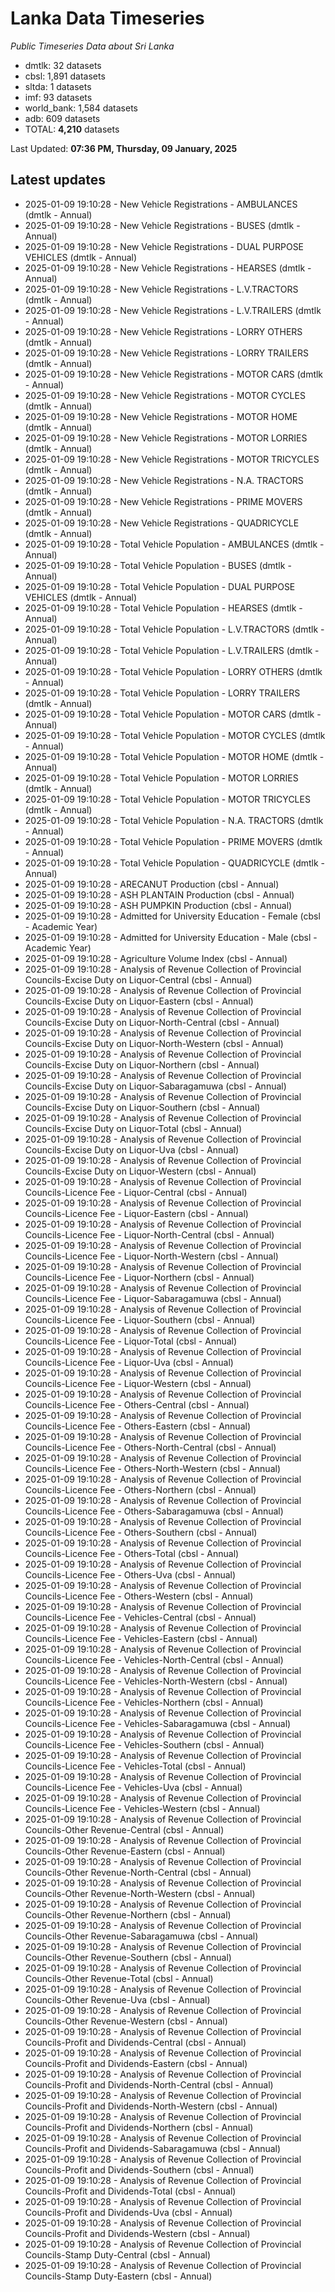 # Lanka Data Timeseries
*Public Timeseries Data about Sri Lanka*

* dmtlk: 32 datasets
* cbsl: 1,891 datasets
* sltda: 1 datasets
* imf: 93 datasets
* world_bank: 1,584 datasets
* adb: 609 datasets
* TOTAL: **4,210** datasets

Last Updated: **07:36 PM, Thursday, 09 January, 2025**

## Latest updates

* 2025-01-09 19:10:28 - New Vehicle Registrations - AMBULANCES (dmtlk - Annual)
* 2025-01-09 19:10:28 - New Vehicle Registrations - BUSES (dmtlk - Annual)
* 2025-01-09 19:10:28 - New Vehicle Registrations - DUAL PURPOSE VEHICLES (dmtlk - Annual)
* 2025-01-09 19:10:28 - New Vehicle Registrations - HEARSES (dmtlk - Annual)
* 2025-01-09 19:10:28 - New Vehicle Registrations - L.V.TRACTORS (dmtlk - Annual)
* 2025-01-09 19:10:28 - New Vehicle Registrations - L.V.TRAILERS (dmtlk - Annual)
* 2025-01-09 19:10:28 - New Vehicle Registrations - LORRY OTHERS (dmtlk - Annual)
* 2025-01-09 19:10:28 - New Vehicle Registrations - LORRY TRAILERS (dmtlk - Annual)
* 2025-01-09 19:10:28 - New Vehicle Registrations - MOTOR CARS (dmtlk - Annual)
* 2025-01-09 19:10:28 - New Vehicle Registrations - MOTOR CYCLES (dmtlk - Annual)
* 2025-01-09 19:10:28 - New Vehicle Registrations - MOTOR HOME (dmtlk - Annual)
* 2025-01-09 19:10:28 - New Vehicle Registrations - MOTOR LORRIES (dmtlk - Annual)
* 2025-01-09 19:10:28 - New Vehicle Registrations - MOTOR TRICYCLES (dmtlk - Annual)
* 2025-01-09 19:10:28 - New Vehicle Registrations - N.A. TRACTORS (dmtlk - Annual)
* 2025-01-09 19:10:28 - New Vehicle Registrations - PRIME MOVERS (dmtlk - Annual)
* 2025-01-09 19:10:28 - New Vehicle Registrations - QUADRICYCLE (dmtlk - Annual)
* 2025-01-09 19:10:28 - Total Vehicle Population - AMBULANCES (dmtlk - Annual)
* 2025-01-09 19:10:28 - Total Vehicle Population - BUSES (dmtlk - Annual)
* 2025-01-09 19:10:28 - Total Vehicle Population - DUAL PURPOSE VEHICLES (dmtlk - Annual)
* 2025-01-09 19:10:28 - Total Vehicle Population - HEARSES (dmtlk - Annual)
* 2025-01-09 19:10:28 - Total Vehicle Population - L.V.TRACTORS (dmtlk - Annual)
* 2025-01-09 19:10:28 - Total Vehicle Population - L.V.TRAILERS (dmtlk - Annual)
* 2025-01-09 19:10:28 - Total Vehicle Population - LORRY OTHERS (dmtlk - Annual)
* 2025-01-09 19:10:28 - Total Vehicle Population - LORRY TRAILERS (dmtlk - Annual)
* 2025-01-09 19:10:28 - Total Vehicle Population - MOTOR CARS (dmtlk - Annual)
* 2025-01-09 19:10:28 - Total Vehicle Population - MOTOR CYCLES (dmtlk - Annual)
* 2025-01-09 19:10:28 - Total Vehicle Population - MOTOR HOME (dmtlk - Annual)
* 2025-01-09 19:10:28 - Total Vehicle Population - MOTOR LORRIES (dmtlk - Annual)
* 2025-01-09 19:10:28 - Total Vehicle Population - MOTOR TRICYCLES (dmtlk - Annual)
* 2025-01-09 19:10:28 - Total Vehicle Population - N.A. TRACTORS (dmtlk - Annual)
* 2025-01-09 19:10:28 - Total Vehicle Population - PRIME MOVERS (dmtlk - Annual)
* 2025-01-09 19:10:28 - Total Vehicle Population - QUADRICYCLE (dmtlk - Annual)
* 2025-01-09 19:10:28 - ARECANUT Production (cbsl - Annual)
* 2025-01-09 19:10:28 - ASH PLANTAIN Production (cbsl - Annual)
* 2025-01-09 19:10:28 - ASH PUMPKIN Production (cbsl - Annual)
* 2025-01-09 19:10:28 - Admitted for University Education - Female (cbsl - Academic Year)
* 2025-01-09 19:10:28 - Admitted for University Education - Male (cbsl - Academic Year)
* 2025-01-09 19:10:28 - Agriculture Volume Index (cbsl - Annual)
* 2025-01-09 19:10:28 - Analysis of Revenue Collection of Provincial Councils-Excise Duty on Liquor-Central (cbsl - Annual)
* 2025-01-09 19:10:28 - Analysis of Revenue Collection of Provincial Councils-Excise Duty on Liquor-Eastern (cbsl - Annual)
* 2025-01-09 19:10:28 - Analysis of Revenue Collection of Provincial Councils-Excise Duty on Liquor-North-Central (cbsl - Annual)
* 2025-01-09 19:10:28 - Analysis of Revenue Collection of Provincial Councils-Excise Duty on Liquor-North-Western (cbsl - Annual)
* 2025-01-09 19:10:28 - Analysis of Revenue Collection of Provincial Councils-Excise Duty on Liquor-Northern (cbsl - Annual)
* 2025-01-09 19:10:28 - Analysis of Revenue Collection of Provincial Councils-Excise Duty on Liquor-Sabaragamuwa (cbsl - Annual)
* 2025-01-09 19:10:28 - Analysis of Revenue Collection of Provincial Councils-Excise Duty on Liquor-Southern (cbsl - Annual)
* 2025-01-09 19:10:28 - Analysis of Revenue Collection of Provincial Councils-Excise Duty on Liquor-Total (cbsl - Annual)
* 2025-01-09 19:10:28 - Analysis of Revenue Collection of Provincial Councils-Excise Duty on Liquor-Uva (cbsl - Annual)
* 2025-01-09 19:10:28 - Analysis of Revenue Collection of Provincial Councils-Excise Duty on Liquor-Western (cbsl - Annual)
* 2025-01-09 19:10:28 - Analysis of Revenue Collection of Provincial Councils-Licence Fee - Liquor-Central (cbsl - Annual)
* 2025-01-09 19:10:28 - Analysis of Revenue Collection of Provincial Councils-Licence Fee - Liquor-Eastern (cbsl - Annual)
* 2025-01-09 19:10:28 - Analysis of Revenue Collection of Provincial Councils-Licence Fee - Liquor-North-Central (cbsl - Annual)
* 2025-01-09 19:10:28 - Analysis of Revenue Collection of Provincial Councils-Licence Fee - Liquor-North-Western (cbsl - Annual)
* 2025-01-09 19:10:28 - Analysis of Revenue Collection of Provincial Councils-Licence Fee - Liquor-Northern (cbsl - Annual)
* 2025-01-09 19:10:28 - Analysis of Revenue Collection of Provincial Councils-Licence Fee - Liquor-Sabaragamuwa (cbsl - Annual)
* 2025-01-09 19:10:28 - Analysis of Revenue Collection of Provincial Councils-Licence Fee - Liquor-Southern (cbsl - Annual)
* 2025-01-09 19:10:28 - Analysis of Revenue Collection of Provincial Councils-Licence Fee - Liquor-Total (cbsl - Annual)
* 2025-01-09 19:10:28 - Analysis of Revenue Collection of Provincial Councils-Licence Fee - Liquor-Uva (cbsl - Annual)
* 2025-01-09 19:10:28 - Analysis of Revenue Collection of Provincial Councils-Licence Fee - Liquor-Western (cbsl - Annual)
* 2025-01-09 19:10:28 - Analysis of Revenue Collection of Provincial Councils-Licence Fee - Others-Central (cbsl - Annual)
* 2025-01-09 19:10:28 - Analysis of Revenue Collection of Provincial Councils-Licence Fee - Others-Eastern (cbsl - Annual)
* 2025-01-09 19:10:28 - Analysis of Revenue Collection of Provincial Councils-Licence Fee - Others-North-Central (cbsl - Annual)
* 2025-01-09 19:10:28 - Analysis of Revenue Collection of Provincial Councils-Licence Fee - Others-North-Western (cbsl - Annual)
* 2025-01-09 19:10:28 - Analysis of Revenue Collection of Provincial Councils-Licence Fee - Others-Northern (cbsl - Annual)
* 2025-01-09 19:10:28 - Analysis of Revenue Collection of Provincial Councils-Licence Fee - Others-Sabaragamuwa (cbsl - Annual)
* 2025-01-09 19:10:28 - Analysis of Revenue Collection of Provincial Councils-Licence Fee - Others-Southern (cbsl - Annual)
* 2025-01-09 19:10:28 - Analysis of Revenue Collection of Provincial Councils-Licence Fee - Others-Total (cbsl - Annual)
* 2025-01-09 19:10:28 - Analysis of Revenue Collection of Provincial Councils-Licence Fee - Others-Uva (cbsl - Annual)
* 2025-01-09 19:10:28 - Analysis of Revenue Collection of Provincial Councils-Licence Fee - Others-Western (cbsl - Annual)
* 2025-01-09 19:10:28 - Analysis of Revenue Collection of Provincial Councils-Licence Fee - Vehicles-Central (cbsl - Annual)
* 2025-01-09 19:10:28 - Analysis of Revenue Collection of Provincial Councils-Licence Fee - Vehicles-Eastern (cbsl - Annual)
* 2025-01-09 19:10:28 - Analysis of Revenue Collection of Provincial Councils-Licence Fee - Vehicles-North-Central (cbsl - Annual)
* 2025-01-09 19:10:28 - Analysis of Revenue Collection of Provincial Councils-Licence Fee - Vehicles-North-Western (cbsl - Annual)
* 2025-01-09 19:10:28 - Analysis of Revenue Collection of Provincial Councils-Licence Fee - Vehicles-Northern (cbsl - Annual)
* 2025-01-09 19:10:28 - Analysis of Revenue Collection of Provincial Councils-Licence Fee - Vehicles-Sabaragamuwa (cbsl - Annual)
* 2025-01-09 19:10:28 - Analysis of Revenue Collection of Provincial Councils-Licence Fee - Vehicles-Southern (cbsl - Annual)
* 2025-01-09 19:10:28 - Analysis of Revenue Collection of Provincial Councils-Licence Fee - Vehicles-Total (cbsl - Annual)
* 2025-01-09 19:10:28 - Analysis of Revenue Collection of Provincial Councils-Licence Fee - Vehicles-Uva (cbsl - Annual)
* 2025-01-09 19:10:28 - Analysis of Revenue Collection of Provincial Councils-Licence Fee - Vehicles-Western (cbsl - Annual)
* 2025-01-09 19:10:28 - Analysis of Revenue Collection of Provincial Councils-Other Revenue-Central (cbsl - Annual)
* 2025-01-09 19:10:28 - Analysis of Revenue Collection of Provincial Councils-Other Revenue-Eastern (cbsl - Annual)
* 2025-01-09 19:10:28 - Analysis of Revenue Collection of Provincial Councils-Other Revenue-North-Central (cbsl - Annual)
* 2025-01-09 19:10:28 - Analysis of Revenue Collection of Provincial Councils-Other Revenue-North-Western (cbsl - Annual)
* 2025-01-09 19:10:28 - Analysis of Revenue Collection of Provincial Councils-Other Revenue-Northern (cbsl - Annual)
* 2025-01-09 19:10:28 - Analysis of Revenue Collection of Provincial Councils-Other Revenue-Sabaragamuwa (cbsl - Annual)
* 2025-01-09 19:10:28 - Analysis of Revenue Collection of Provincial Councils-Other Revenue-Southern (cbsl - Annual)
* 2025-01-09 19:10:28 - Analysis of Revenue Collection of Provincial Councils-Other Revenue-Total (cbsl - Annual)
* 2025-01-09 19:10:28 - Analysis of Revenue Collection of Provincial Councils-Other Revenue-Uva (cbsl - Annual)
* 2025-01-09 19:10:28 - Analysis of Revenue Collection of Provincial Councils-Other Revenue-Western (cbsl - Annual)
* 2025-01-09 19:10:28 - Analysis of Revenue Collection of Provincial Councils-Profit and Dividends-Central (cbsl - Annual)
* 2025-01-09 19:10:28 - Analysis of Revenue Collection of Provincial Councils-Profit and Dividends-Eastern (cbsl - Annual)
* 2025-01-09 19:10:28 - Analysis of Revenue Collection of Provincial Councils-Profit and Dividends-North-Central (cbsl - Annual)
* 2025-01-09 19:10:28 - Analysis of Revenue Collection of Provincial Councils-Profit and Dividends-North-Western (cbsl - Annual)
* 2025-01-09 19:10:28 - Analysis of Revenue Collection of Provincial Councils-Profit and Dividends-Northern (cbsl - Annual)
* 2025-01-09 19:10:28 - Analysis of Revenue Collection of Provincial Councils-Profit and Dividends-Sabaragamuwa (cbsl - Annual)
* 2025-01-09 19:10:28 - Analysis of Revenue Collection of Provincial Councils-Profit and Dividends-Southern (cbsl - Annual)
* 2025-01-09 19:10:28 - Analysis of Revenue Collection of Provincial Councils-Profit and Dividends-Total (cbsl - Annual)
* 2025-01-09 19:10:28 - Analysis of Revenue Collection of Provincial Councils-Profit and Dividends-Uva (cbsl - Annual)
* 2025-01-09 19:10:28 - Analysis of Revenue Collection of Provincial Councils-Profit and Dividends-Western (cbsl - Annual)
* 2025-01-09 19:10:28 - Analysis of Revenue Collection of Provincial Councils-Stamp Duty-Central (cbsl - Annual)
* 2025-01-09 19:10:28 - Analysis of Revenue Collection of Provincial Councils-Stamp Duty-Eastern (cbsl - Annual)